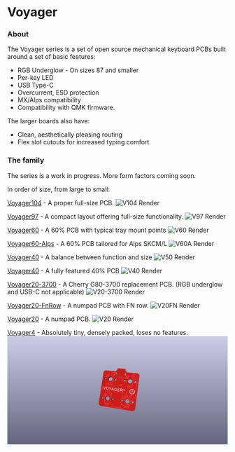 # Voyager

### About
The Voyager series is a set of open source mechanical keyboard PCBs built around a set of basic features:
* RGB Underglow - On sizes 87 and smaller
* Per-key LED
* USB Type-C
* Overcurrent, ESD protection 
* MX/Alps compatibility
* Compatibility with QMK firmware.

The larger boards also have:
* Clean, aesthetically pleasing routing
* Flex slot cutouts for increased typing comfort

### The family
The series is a work in progress. More form factors coming soon.


In order of size, from large to small:

[Voyager104](https://github.com/ai03-2725/Voyager104) - A proper full-size PCB.
![V104 Render](https://github.com/ai03-2725/Voyager104/blob/master/Renders/Front.png?raw=true)

[Voyager97](https://github.com/ai03-2725/Voyager97) - A compact layout offering full-size functionality.
![V97 Render](https://github.com/ai03-2725/Voyager97/blob/master/Render/Front.png?raw=true)

[Voyager60](https://github.com/ai03-2725/Voyager60) - A 60% PCB with typical tray mount points
![V60 Render](https://github.com/ai03-2725/Voyager60/raw/master/Renders/Front.png?raw=true)

[Voyager60-Alps](https://github.com/ai03-2725/Voyager60/tree/alps) - A 60% PCB tailored for Alps SKCM/L
![V60A Render](https://raw.githubusercontent.com/ai03-2725/Voyager60/alps/Renders/Front.png?raw=true)

[Voyager40](https://github.com/ai03-2725/Voyager50) - A balance between function and size
![V50 Render](https://raw.githubusercontent.com/ai03-2725/Voyager50/master/Render/Front.png)

[Voyager40](https://github.com/ai03-2725/Voyager40) - A fully featured 40% PCB
![V40 Render](https://github.com/ai03-2725/Voyager40/raw/master/Renders/Front.png?raw=true)

[Voyager20-3700](https://github.com/ai03-2725/Voyager20/tree/3700) - A Cherry G80-3700 replacement PCB. (RGB underglow and USB-C not applicable)
![V20-3700 Render](https://raw.githubusercontent.com/ai03-2725/Voyager20/3700/Render/Front.png?raw=true)

[Voyager20-FnRow](https://github.com/ai03-2725/Voyager20/tree/FnRow) - A numpad PCB with FN row.
![V20FN Render](https://raw.githubusercontent.com/ai03-2725/Voyager20/FnRow/Render/Front.png?raw=true)

[Voyager20](https://github.com/ai03-2725/Voyager20) - A numpad PCB.
![V20 Render](https://github.com/ai03-2725/Voyager20/raw/master/Render/Front.png?raw=true)

[Voyager4](https://github.com/ai03-2725/Voyager4) - Absolutely tiny, densely packed, loses no features.
![V4 Render](https://github.com/ai03-2725/Voyager4/raw/master/Render/Front.png?raw=true)
